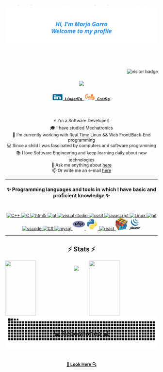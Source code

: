 <div style="margin-bottom:10px; margin:top:10px; height:200px">
	<img src="https://raw.githubusercontent.com/MarjoGarro/MarjoGarro/main/images/Matrix_Data_Rain_Colorful.svg" alt="Matrix rain" width="100%"/>
</div>

<img align="right" src="https://visitor-badge.laobi.icu/badge?page_id=MarjoGarro.MarjoGarro" alt="visitor badge"/>

  <h1 align="center">
    <a href="https://git.io/typing-svg">
      <img src="https://readme-typing-svg.herokuapp.com/?lines=Hello+There!+👋;Welcome+to+my+GitHub!&center=true&size=30">
    </a>
  </h1>

  <h5 align="center">
    <code><a href="https://www.linkedin.com/in/marjo-garro/" title="LinkedIn Profile" target="_blank"><img width="32" height="20" src="https://raw.githubusercontent.com/MarjoGarro/MarjoGarro/main/images/linkedin.svg"> LinkedIn </a></code>
    <code><a href="https://www.credly.com/users/marjo-garro/" title="Credly Profile" target="_blank"><img width="32" height="20" src="https://raw.githubusercontent.com/MarjoGarro/MarjoGarro/main/images/credly.png"> Credly</a></code>
  </h5>
  <br>
  <p align="center">
    ⚡ I'm a Software Developer!
    <br>
    🎓 I have studied Mechatronics
    <br>
    🐧 I’m currently working with Real Time Linux && Web Front/Back-End programming
    <br>
    💻 Since a child I was fascinated by computers and software programming 
    <br>
    📚 I love Software Engineering and keep learning daily about new technologies
    <br>
    💬 Ask me anything about <a href="https://github.com/MarjoGarro/MarjoGarro/issues" title="Issues">here</a>
    <br>
    📫 Or write me an e-mail <a href="mailto: marjo.garro@gmail.com">here</a>
  </p>

  <hr>
  <h3 align="center">✨ Programming languages and tools in which I have basic and proficient knowledge ✨</h3>
  <br>
  <p align="center">
	<a href="https://en.cppreference.com/w/" target="_blank">
      <img
		src="https://cdn.jsdelivr.net/gh/devicons/devicon@latest/icons/cplusplus/cplusplus-original.svg"
        alt="C++"
        width="40"
        height="40"
      />
    </a>
    <a href="https://en.cppreference.com/w/c" target="_blank">
      <img
        src="https://cdn.jsdelivr.net/gh/devicons/devicon@latest/icons/c/c-original.svg"
        alt="C"
        width="40"
        height="40"
      />
    </a>
	<a href="https://w3cx.org/" target="_blank">
      <img
        src="https://cdn.jsdelivr.net/gh/devicons/devicon@latest/icons/html5/html5-original-wordmark.svg"
        alt="html5"
        width="40"
        height="40"
      />
    </a>
	<a href="https://www.qt.io/" target="_blank">
      <img
        src="https://cdn.jsdelivr.net/gh/devicons/devicon@latest/icons/qt/qt-original.svg"
        alt="qt"
        width="40"
        height="40"
      />
    </a>
	<a href="https://visualstudio.microsoft.com/" target="_blank">
      <img
        src="https://cdn.jsdelivr.net/gh/devicons/devicon@latest/icons/visualstudio/visualstudio-original.svg"
        alt="visual studio"
        width="40"
        height="40"
      />
    </a>	
    <a href="https://w3cx.org/" target="_blank">
      <img
        src="https://cdn.jsdelivr.net/gh/devicons/devicon@latest/icons/css3/css3-original-wordmark.svg"
        alt="css3"
        width="40"
        height="40"
      />
    </a>
	<a href="https://developer.mozilla.org/en-US/docs/Web/JavaScript" target="_blank">
      <img
        src="https://cdn.jsdelivr.net/gh/devicons/devicon@latest/icons/javascript/javascript-original.svg"
        alt="javascript"
        width="40"
        height="40"
      />
    </a>
	<a href="https://www.kernel.org/" target="_blank">
      <img
        src="https://cdn.jsdelivr.net/gh/devicons/devicon@latest/icons/linux/linux-original.svg"
        alt="Linux"
        width="40"
        height="40"
      />
    </a>
	<a href="https://git-scm.com/" target="_blank">
      <img
		src="https://cdn.jsdelivr.net/gh/devicons/devicon@latest/icons/git/git-original-wordmark.svg"
        alt="git"
        width="40"
        height="40"
      />
    </a>
    <a href="https://code.visualstudio.com/" target="_blank">
      <img
        src="https://cdn.jsdelivr.net/gh/devicons/devicon@latest/icons/vscode/vscode-original.svg"
        alt="vscode"
        width="40"
        height="40"
      />
    </a>
	<a href="https://learn.microsoft.com/en-us/dotnet/csharp/language-reference/" target="_blank">
      <img
        src="https://cdn.jsdelivr.net/gh/devicons/devicon@latest/icons/csharp/csharp-original.svg"
        alt="C#"
        width="40"
        height="40"
      />
    </a>
	<a href="https://www.mysql.com/" target="_blank">
      <img
        src="https://cdn.jsdelivr.net/gh/devicons/devicon@latest/icons/mysql/mysql-original-wordmark.svg"
        alt="mysql"
        width="40"
        height="40"
      />
    </a>
    <a href="https://www.php.net/" target="_blank">
      <img
        src="https://github.com/devicons/devicon/raw/master/icons/php/php-original.svg"
        alt="php"
        width="40"
        height="40"
      />
    </a>
    <a href="https://www.python.org" target="_blank">
      <img
        src="https://raw.githubusercontent.com/devicons/devicon/master/icons/python/python-original.svg"
        alt="python"
        width="40"
        height="40"
      />
    </a>
	<a href="https://react.dev/" target="_blank">
      <img
        <img src="https://cdn.jsdelivr.net/gh/devicons/devicon@latest/icons/react/react-original-wordmark.svg"
        alt="react"
        width="40"
        height="40"
      />
    </a>
    <img
      src="https://raw.githubusercontent.com/MarjoGarro/MarjoGarro/main/images/problemSolving.png"
      alt="problem Solving"
      width="40"
      height="40"
    />
    <a href="https://jquery.com/" target="_blank">
      <img
        src="https://raw.githubusercontent.com/devicons/devicon/master/icons/jquery/jquery-original-wordmark.svg"
        alt="jquery"
        width="40"
        height="40"
      />
    </a>
  </p>
  <hr>
  <h2 align="center">⚡ Stats ⚡</h2>

<div style="margin-bottom:10px; margin:top:10px; height:180px">
	<p valign="top" width="48%" height="200px">
	    <a href="#" title="Go to Source"> <img align="left" width="45%" height="180px" src="https://github-readme-stats.vercel.app/api?username=MarjoGarro" /></a>
	</p>
	<p valign="top" width="48%;" height="200px">
	    <a href="#"> <img align="right" width="45%" height="180px" src="https://git-hub-streak-stats.vercel.app?user=MarjoGarro" /> </a>
	</p>
</br>
  	<img src="https://github-readme-activity-graph.vercel.app/graph?username=MarjoGarro&theme=react-dark" width="100%" />
</br>
	<img src="https://raw.githubusercontent.com/MarjoGarro/MarjoGarro/main/images/ocean_green.svg" alt="GitHub Snake" width="100%"/>
</div>

<hr>
  <h2 align="center">💻 Repositories 💻</h2>
<br>
<div width="100%" align="center"> </div>
<br>
<h4 align="center">
    <a href="https://github.com/MarjoGarro?tab=repositories" title="Show Repositories">🔎 Look Here 🔍</a>
</h4>
  
<!--
**MarjoGarro/MarjoGarro** is a ✨ _special_ ✨ repository because its `README.md` (this file) appears on your GitHub profile.
Here are some ideas to get you started:

- 🔭 I’m currently working on ...
- 🌱 I’m currently learning ...
- 👯 I’m looking to collaborate on ...
- 🤔 I’m looking for help with ...
- 💬 Ask me about ...
- 📫 How to reach me: ...
- 😄 Pronouns: ...
- ⚡ Fun fact: ...
-->
